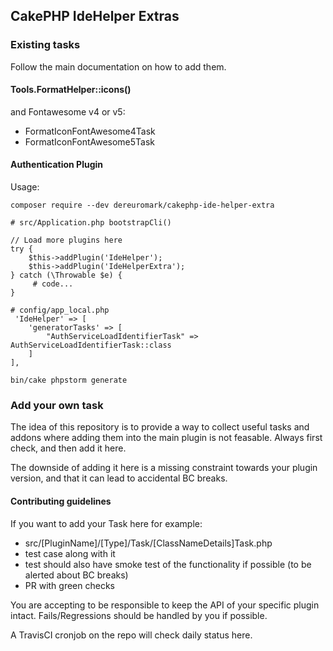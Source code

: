 ## CakePHP IdeHelper Extras

### Existing tasks
Follow the main documentation on how to add them.

#### Tools.FormatHelper::icons()

and Fontawesome v4 or v5:
- FormatIconFontAwesome4Task
- FormatIconFontAwesome5Task

#### Authentication Plugin
Usage:

```
composer require --dev dereuromark/cakephp-ide-helper-extra
```

```
# src/Application.php bootstrapCli()

// Load more plugins here
try {
    $this->addPlugin('IdeHelper');
    $this->addPlugin('IdeHelperExtra');
} catch (\Throwable $e) {
     # code...
}
```

```
# config/app_local.php 
 'IdeHelper' => [
    'generatorTasks' => [
        "AuthServiceLoadIdentifierTask" => AuthServiceLoadIdentifierTask::class
    ]
],
```

```
bin/cake phpstorm generate
```


### Add your own task

The idea of this repository is to provide a way to collect useful tasks and addons where adding them into the main
plugin is not feasable. Always first check, and then add it here.

The downside of adding it here is a missing constraint towards your plugin version, and that it can lead
to accidental BC breaks.

#### Contributing guidelines
If you want to add your Task here for example:
- src/[PluginName]/[Type]/Task/[ClassNameDetails]Task.php
- test case along with it
- test should also have smoke test of the functionality if possible (to be alerted about BC breaks)
- PR with green checks

You are accepting to be responsible to keep the API of your specific plugin intact.
Fails/Regressions should be handled by you if possible.

A TravisCI cronjob on the repo will check daily status here.

